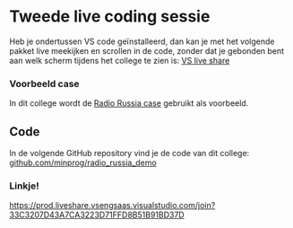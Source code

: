 # Tweede live coding sessie

Heb je ondertussen VS code geïnstalleerd, dan kan je met het volgende pakket live meekijken en scrollen in de code, zonder dat je gebonden bent aan welk scherm tijdens het college te zien is: [VS live share](https://marketplace.visualstudio.com/items?itemName=MS-vsliveshare.vsliveshare-pack)

### Voorbeeld case

In dit college wordt de [Radio Russia case](/cases/radio-russia) gebruikt als voorbeeld.

## Code

In de volgende GitHub repository vind je de code van dit college: [github.com/minprog/radio_russia_demo](https://github.com/minprog/radio_russia_demo/tree/college_2)

### Linkje!

<https://prod.liveshare.vsengsaas.visualstudio.com/join?33C3207D43A7CA3223D71FFD8B51B91BD37D>
